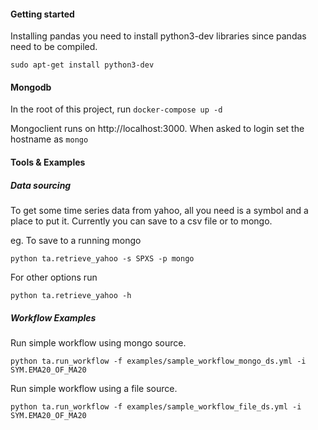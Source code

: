 #### Getting started
Installing pandas you need to install python3-dev libraries since pandas need to be compiled. 

`sudo apt-get install python3-dev`

#### Mongodb
In the root of this project, run `docker-compose up -d`

Mongoclient runs on http://localhost:3000. When asked to login set the hostname as `mongo`

#### Tools & Examples

##### Data sourcing
To get some time series data from yahoo, all you need is a symbol and a place to put it. Currently you can save to a csv file
or to mongo.

eg. To save to a running mongo

`python ta.retrieve_yahoo -s SPXS -p mongo`

For other options run

`python ta.retrieve_yahoo -h`

##### Workflow Examples

Run simple workflow using mongo source.

`python ta.run_workflow -f examples/sample_workflow_mongo_ds.yml -i SYM.EMA20_OF_MA20`

Run simple workflow using a file source.

`python ta.run_workflow -f examples/sample_workflow_file_ds.yml -i SYM.EMA20_OF_MA20`
